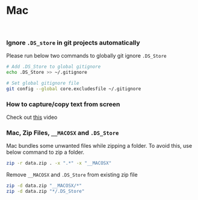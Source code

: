 # Mac

<br>

### Ignore `.DS_store` in git projects automatically

Please run below two commands to globally git ignore `.DS_Store`

```bash
# Add .DS_Store to global gitignore
echo .DS_Store >> ~/.gitignore

# Set global gitignore file
git config --global core.excludesfile ~/.gitignore
```

### How to capture/copy text from screen

Check out [this](https://www.youtube.com/watch?v=BZVlifUpr_c) video

### Mac, Zip Files, `__MACOSX` and `.DS_Store`

Mac bundles some unwanted files while zipping a folder. To avoid this, use below command to zip a folder.

```bash
zip -r data.zip . -x ".*" -x "__MACOSX"
```

Remove `__MACOSX` and `.DS_Store` from existing zip file

```bash
zip -d data.zip "__MACOSX/*"
zip -d data.zip "*/.DS_Store"
````
